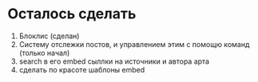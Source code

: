 # Осталось сделать
1. Блоклис (сделан)
2. Систему отслежки постов, и управлением этим с помощю команд (только начал)
3. search в его embed сыллки на источники и автора арта
4. сделать по красоте шаблоны embed
